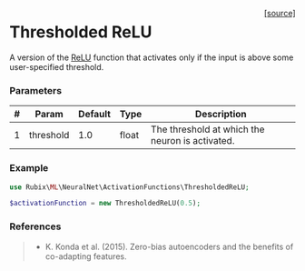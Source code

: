 <span style="float:right;"><a href="https://github.com/RubixML/RubixML/blob/master/src/NeuralNet/ActivationFunctions/ThresholdedReLU.php">[source]</a></span>

# Thresholded ReLU
A version of the [ReLU](relu.md) function that activates only if the input is above some user-specified threshold.

### Parameters
| # | Param | Default | Type | Description |
|---|---|---|---|---|
| 1 | threshold | 1.0 | float | The threshold at which the neuron is activated. |

### Example
```php
use Rubix\ML\NeuralNet\ActivationFunctions\ThresholdedReLU;

$activationFunction = new ThresholdedReLU(0.5);
```

### References
>- K. Konda et al. (2015). Zero-bias autoencoders and the benefits of co-adapting features.